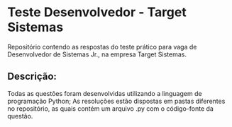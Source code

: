 # Teste Desenvolvedor - Target Sistemas
Repositório contendo as respostas do teste prático para vaga de Desenvolvedor de Sistemas Jr., na empresa Target Sistemas.

## Descrição: 

Todas as questões foram desenvolvidas utilizando a linguagem de programação Python;
As resoluções estão dispostas em pastas diferentes no repositório, as quais contém um arquivo .py com o código-fonte da questão.
